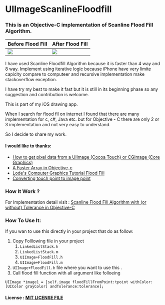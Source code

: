 **UIImageScanlineFloodfill**
============================

### This is an Objective-C implementation of Scanline Flood Fill Algorithm.

Before Flood Fill | After Flood Fill
------------ | -------------
![](https://raw.github.com/Chintan-Dave/UIImageScanlineFloodfill/master/Images/IMG_0126.PNG) | ![](https://raw.github.com/Chintan-Dave/UIImageScanlineFloodfill/master/Images/IMG_0127.PNG)

I have used Scanline Floodfill Algorithm because it is faster than 4 way and 8 way. Implement using iterative logic because iPhone have very limite capicity compare to computeer and recursive implementation make stackoverflow exception.

I have try my best to make it fast but it is still in its beginning phase so any suggestion and contribution is welcome.

This is part of my iOS drawing app.

When I search for flood fil on internet I found that there are many implementation for c, c#, Java etc. but for Objective - C there are only 2 or 3 implementation and not very easy to understand.

So I decide to share my work.

#### **I would like to thanks:**
*   [How to get pixel data from a UIImage (Cocoa Touch) or CGImage (Core Graphics)](http://stackoverflow.com/questions/448125/how-to-get-pixel-data-from-a-uiimage-cocoa-touch-or-cgimage-core-graphics)
*   [A Faster Array in Objective-c](http://iwantmyreal.name/blog/2012/09/29/a-faster-array-in-objective-c/)
*   [Lode's Computer Graphics Tutorial Flood Fill](http://lodev.org/cgtutor/floodfill.html)
*   [Converting touch point to image point](https://github.com/nubbel/UIImageView-GeometryConversion)

### How It Work ?
For Implementation detail visit : [Scanline Flood Fill Algorithm with (or without) Tolerance in Objective-C](http://ilearnios.wordpress.com/2013/07/18/scanline-flood-fill-algorithm-with-or-without-tolerance-in-objective-c/)

### **How To Use It:**
If you wan to use this directly in your project that do as follow:

1.  Copy Folllowing file in your project
    1.  `LinkedListStack.h`
    2.  `LinkedListStack.m`
    3.  `UIImage+FloodFill.h`
    4.  `UIImage+FloodFill.m`
2.  `UIImage+FloodFill.h` file where you want to use this .
3.  Call flood fill function with all argument like folloeing

`UIImage *image1 = [self.image floodFillFromPoint:tpoint withColor:[UIColor grayColor] andTolerance:tolerance];`

#### License : [MIT LICENSE FILE](https://github.com/chinatndave/UIImageScanlineFloodfill/blob/master/LICENSE)
